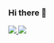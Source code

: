 ### Hi there 👋


<div>
  <a href="https://github.com/we-get-dev">
   <img  src="https://github-readme-stats.vercel.app/api?username=we-get-dev&theme=default&show_icons=true"/> 
   <img  src="https://github-readme-stats.vercel.app/api/top-langs/?username=we-get-dev&layout=compact&langs_count=16&theme=default"/>
 </div>   

